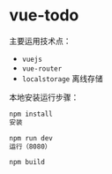# vue-todo

主要运用技术点：  
- `vuejs`
- `vue-router`
- `localstorage` 离线存储

本地安装运行步骤： 

```bash
npm install  
安装

npm run dev
运行（8080）

npm build
```
